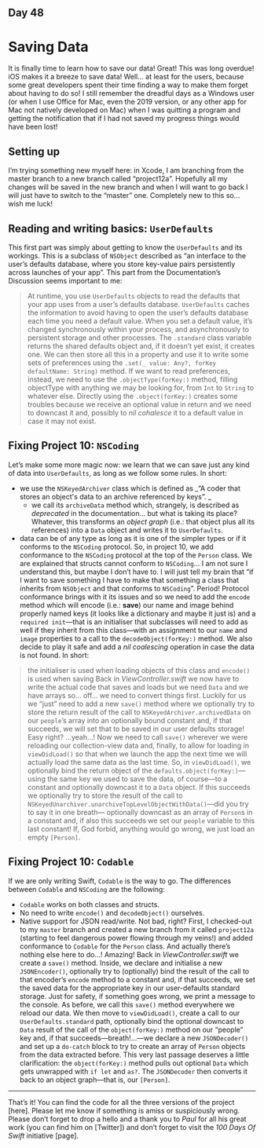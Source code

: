 ## Day 48
# Saving Data
It is finally time to learn how to save our data! Great! This was long overdue! 
iOS makes it a breeze to save data! Well… at least for the users, because some great developers spent their time finding a way to make them forget about having to do so!
I still remember the dreadful days as a Windows user (or when I use Office for Mac, even the 2019 version, or any other app for Mac not natively developed on Mac) when I was quitting a program and getting the notification that if I had not saved my progress things would have been lost! 
## Setting up
I’m trying something new myself here: in Xcode, I am branching from the master branch to a new branch called “project12a”. 
Hopefully all my changes will be saved in the new branch and when I will want to go back I will just have to switch to the “master” one. 
Completely new to this so… wish me luck! 
## Reading and writing basics: `UserDefaults`
This first part was simply about getting to know the `UserDefaults` and its workings. This is a subclass of `NSObject` described as “an interface to the user’s defaults database, where you store key-value pairs persistently across launches of your app”. This part from the Documentation’s Discussion seems important to me:
> At runtime, you use `UserDefaults` objects to read the defaults that your app uses from a user’s defaults database. `UserDefaults` caches the information to avoid having to open the user’s defaults database each time you need a default value. When you set a default value, it’s changed synchronously within your process, and asynchronously to persistent storage and other processes.
The `.standard` class variable returns the shared defaults object and, if it doesn’t yet exist, it creates one. We can then store all this in a property and use it to write some sets of preferences using the `.set(_ value: Any?, forKey defaultName: String)` method.
If we want to read preferences, instead, we need to use the `.objectType(forKey:)` method, filling objectType with anything we may be looking for, from `Int` to `String` to whatever else. 
Directly using the `.object(forKey:)` creates some troubles because we receive an optional value in return and we need to downcast it and, possibly to _nil cohalesce_ it to a default value in case it may not exist. 
## Fixing Project 10: `NSCoding`
Let’s make some more magic now: we learn that we can save just any kind of data into `UserDefaults`, as long as we follow some rules. In short:
- we use the `NSKeyedArchiver` class which is defined as _“A coder that stores an object's data to an archive referenced by keys”. _
	- we call its `archiveData` method which, strangely, is described as _deprecated_ in the documentation… but what is taking its place? Whatever, this transforms an _object graph_ (i.e.: that object plus all its references) into a `Data` object and writes it to `UserDefaults`. 
- data can be of any type as long as it is one of the simpler types or if it conforms to the `NSCoding` protocol. 
So, in project 10, we add conformance to the `NSCoding` protocol at the top of the `Person` class. We are explained that structs cannot conform to `NSCoding`… I am not sure I understand this, but maybe I don’t have to. I will just tell my brain that “if I want to save something I have to make that something a class that inherits from `NSObject` and that conforms to `NSCoding`”. Period! 
Protocol conformance brings with it its issues and so we need to add the `encode` method which will encode (i.e.: **save**) our name and image behind properly named keys (it looks like a dictionary and maybe it just is) and a `required init`—that is an initialiser that subclasses will need to add as well if they inherit from this class—with an assignment to our `name` and `image` properties to a call to the `decodeObject(forKey:)` method. We also decide to play it safe and add a _nil coalescing_ operation in case the data is not found. 
In short: 
> the initialiser is used when loading objects of this class and `encode()` is used when saving
Back in _ViewController.swift_ we now have to write the actual code that saves and loads but we need `Data` and we have arrays so… off… we need to convert things first. 
Luckily for us we “just” need to add a new `save()` method where we optionally try to store the return result of the call to `NSKeyedArchiver.archivedData` on our `people`’s array into an optionally bound constant and, if that succeeds, we will set that to be saved in our user defaults storage! Easy right? …yeah…!
Now we need to call `save()` wherever we were reloading our collection-view data and, finally, to allow for loading in `viewDidLoad()` so that when we launch the app the next time we will actually load the same data as the last time. 
So, in `viewDidLoad()`, we optionally bind the return object of the `defaults.object(forKey:)`—using the same key we used to save the data, of course—to a constant and optionally downcast it to a `Data` object. If this succeeds we optionally try to store the result of the call to `NSKeyedUnarchiver.unarchiveTopLevelObjectWithData()`—did you try to say it in one breath— optionally downcast as an array of `Person`s in a constant and, if also this succeeds we set our `people` variable to this last constant! If, God forbid, anything would go wrong, we just load an empty `[Person]`. 
## Fixing Project 10: `Codable`
If we are only writing Swift, `Codable` is the way to go. The differences between `Codable` and `NSCoding` are the following:
- `Codable` works on both classes and structs.
- No need to write `encode()` and `decodeObject()` ourselves.
- Native support for JSON read/write.
Not bad, right?
First, I checked-out to my `master` branch and created a new branch from it called `project12a` (starting to feel dangerous power flowing through my veins!) and added conformance to `Codable` for the `Person` class. And actually there’s nothing else here to do…! Amazing! 
Back in _ViewController.swift_ we create a `save()` method. Inside, we declare and initialise a new `JSONEncoder()`, optionally try to (optionally) bind the result of the call to that encoder’s `encode` method to a constant and, if that succeeds, we set the saved data for the appropriate key in our user-defaults standard storage. Just for safety, if something goes wrong, we print a message to the console.
As before, we call this `save()` method everywhere we reload our data. 
We then move to `viewDidLoad()`, create a call to our `UserDefaults.standard` path, optionally bind the optional downcast to `Data` result of the call of the `object(forKey:)` method on our “people” key and, if that succeeds—breath!…—we declare a new `JSONDecoder()` and set up a `do-catch` block to try to create an array of `Person` objects from the data extracted before. 
This very last passage deserves a little clarification: the `object(forKey:)` method pulls out optional `Data` which gets unwrapped with `if let` and `as?`. The `JSONDecoder` then converts it back to an object graph—that is, our `[Person]`.
----
That’s it! You can find the code for all the three versions of the project [here]. 
Please let me know if something is amiss or suspiciously wrong.
Please don’t forget to drop a hello and a thank you to _Paul_ for all his great work (you can find him on [Twitter]) and don’t forget to visit the _100 Days Of Swift_ initiative [page]. 
